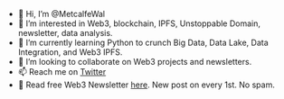 - 👋 Hi, I’m @MetcalfeWal
- 👀 I’m interested in Web3, blockchain, IPFS, Unstoppable Domain, newsletter, data analysis.
- 🌱 I’m currently learning Python to crunch Big Data, Data Lake, Data Integration, and Web3 IPFS.
- 💞️ I’m looking to collaborate on Web3 projects and newsletters.
- 📫 Reach me on [Twitter](https://twitter.com/intent/user?screen_name=MetcalfeWal)
- 📰 Read free Web3 Newsletter [here](https://metcalfe.substack.com/). New post on every 1st. No spam.

<!---
MetcalfeWal/MetcalfeWal is a ✨ special ✨ repository because its `README.md` (this file) appears on your GitHub profile.
You can click the Preview link to take a look at your changes.
--->
